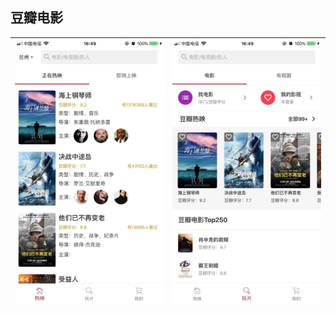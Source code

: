 ## 豆瓣电影

| ![](./preview/02.jpeg)    |  ![](./preview/01.jpeg)    | 
| :--------------------------------: | :---------------------------------: |